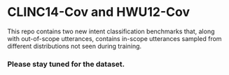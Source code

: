# CLINC14-Cov and HWU12-Cov

This repo contains two new intent classification benchmarks that, along with out-of-scope utterances, contains in-scope utterances sampled from different distributions not seen during training.

### Please stay tuned for the dataset.

